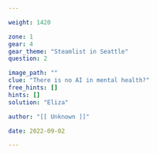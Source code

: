 ```yaml
---

weight: 1420

zone: 1
gear: 4
gear_theme: "Steamlist in Seattle"
question: 2

image_path: ""
clue: "There is no AI in mental health?"
free_hints: []
hints: []
solution: "Eliza"

author: "[[ Unknown ]]"

date: 2022-09-02

---
```


